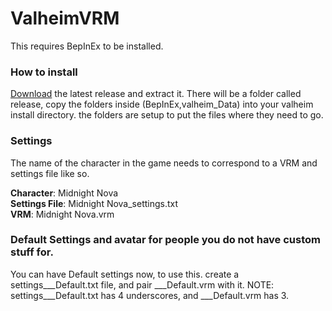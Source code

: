 # ValheimVRM

This requires BepInEx to be installed.

### How to install 
[Download](https://github.com/aMidnightNova/ValheimVRM/releases) the latest release and extract it. There will be a folder called release, copy the folders inside (BepInEx,valheim_Data) into your valheim install directory.
the folders are setup to put the files where they need to go.


### Settings
The name of the character in the game needs to correspond to a VRM and settings file like so.

**Character**: Midnight Nova \
**Settings File**: Midnight Nova_settings.txt \
**VRM**: Midnight Nova.vrm


### Default Settings and avatar for people you do not have custom stuff for.

You can have Default settings now, to use this. create a settings___Default.txt file, and pair
___Default.vrm with it. NOTE: settings___Default.txt has 4 underscores, and ___Default.vrm has 3.
